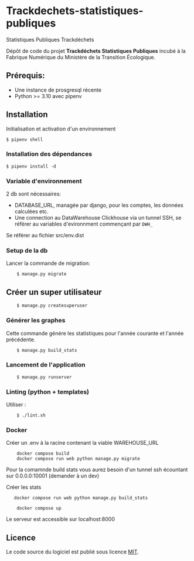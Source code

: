 # Trackdechets-statistiques-publiques

Statistiques Publiques Trackdéchets

Dépôt de code du projet **Trackdéchets Statistiques Publiques** incubé à la Fabrique Numérique du Ministère de la
Transition Écologique.

## Prérequis:

- Une instance de prosgresql récente
- Python >= 3.10 avec pipenv

## Installation

Initialisation et activation d'un environnement

```
$ pipenv shell
```

### Installation des dépendances

```
$ pipenv install -d
```

### Variable d'environnement

2 db sont nécessaires:

- DATABASE_URL, managée par django, pour les comptes, les données calculées etc.
- Une connection au DataWarehouse Clickhouse via un tunnel SSH, se référer au variables d'evironnment commençant par `DWH_`

Se référer au fichier src/env.dist

### Setup de la db

Lancer la commande de migration:

```
    $ manage.py migrate
```

## Créer un super utilisateur

```
    $ manage.py createsuperuser
```

### Générer les graphes

Cette commande génére les statistiques pour l'année courante et l'année précédente.

```
    $ manage.py build_stats
```

### Lancement de l'application

```
    $ manage.py runserver
```

### Linting (python + templates)

Utiliser :

```
    $ ./lint.sh
```

### Docker

Créer un .env à la racine contenant la viable WAREHOUSE_URL

```
    docker compose build
    docker compose run web python manage.py migrate
```

Pour la comamnde build stats vous aurez besoin d'un tunnel ssh écountant sur 0.0.0.0:10001 (demander à un dev)

Créer les stats

```
   docker compose run web python manage.py build_stats
```

```
    docker compose up
```

Le serveur est accessible sur localhost:8000

## Licence

Le code source du logiciel est publié sous licence [MIT](https://fr.wikipedia.org/wiki/Licence_MIT).

